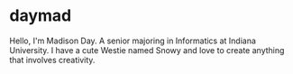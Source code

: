 # daymad
Hello, I'm Madison Day. A senior majoring in Informatics at Indiana University. I have a cute Westie named Snowy and love to create anything that involves creativity. 
